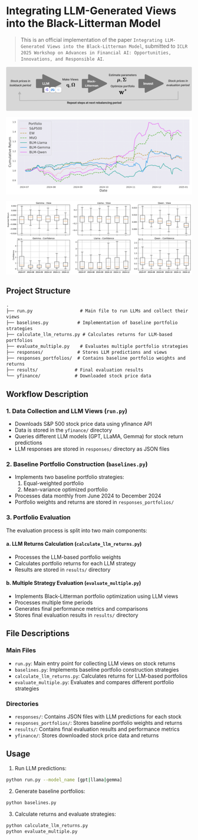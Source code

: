 # Integrating LLM-Generated Views into the Black-Litterman Model 

 > This is an official implementation of the paper `Integrating LLM-Generated Views into the Black-Litterman Model`, submitted to `ICLR 2025 Workshop on Advances in Financial AI: Opportunities, Innovations, and Responsible AI`.

![model](figures/model.png)

![model](figures/cumulative_returns.png)

![model](figures/boxplot_all_models_dates.png)


## Project Structure

```
.
├── run.py                  # Main file to run LLMs and collect their views
├── baselines.py           # Implementation of baseline portfolio strategies
├── calculate_llm_returns.py # Calculates returns for LLM-based portfolios
├── evaluate_multiple.py    # Evaluates multiple portfolio strategies
├── responses/             # Stores LLM predictions and views
├── responses_portfolios/  # Contains baseline portfolio weights and returns
├── results/              # Final evaluation results
└── yfinance/             # Downloaded stock price data
```

## Workflow Description

### 1. Data Collection and LLM Views (`run.py`)
- Downloads S&P 500 stock price data using yfinance API
- Data is stored in the `yfinance/` directory
- Queries different LLM models (GPT, LLaMA, Gemma) for stock return predictions
- LLM responses are stored in `responses/` directory as JSON files

### 2. Baseline Portfolio Construction (`baselines.py`)
- Implements two baseline portfolio strategies:
  1. Equal-weighted portfolio
  2. Mean-variance optimized portfolio
- Processes data monthly from June 2024 to December 2024
- Portfolio weights and returns are stored in `responses_portfolios/`

### 3. Portfolio Evaluation
The evaluation process is split into two main components:

#### a. LLM Returns Calculation (`calculate_llm_returns.py`)
- Processes the LLM-based portfolio weights
- Calculates portfolio returns for each LLM strategy
- Results are stored in `results/` directory

#### b. Multiple Strategy Evaluation (`evaluate_multiple.py`)
- Implements Black-Litterman portfolio optimization using LLM views
- Processes multiple time periods
- Generates final performance metrics and comparisons
- Stores final evaluation results in `results/` directory

## File Descriptions

### Main Files
- `run.py`: Main entry point for collecting LLM views on stock returns
- `baselines.py`: Implements baseline portfolio construction strategies
- `calculate_llm_returns.py`: Calculates returns for LLM-based portfolios
- `evaluate_multiple.py`: Evaluates and compares different portfolio strategies

### Directories
- `responses/`: Contains JSON files with LLM predictions for each stock
- `responses_portfolios/`: Stores baseline portfolio weights and returns
- `results/`: Contains final evaluation results and performance metrics
- `yfinance/`: Stores downloaded stock price data and returns

## Usage

1. Run LLM predictions:
```bash
python run.py --model_name [gpt|llama|gemma]
```

2. Generate baseline portfolios:
```bash
python baselines.py
```

3. Calculate returns and evaluate strategies:
```bash
python calculate_llm_returns.py
python evaluate_multiple.py
``` 
